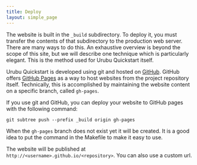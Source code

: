 ```yaml
---
title: Deploy 
layout: simple_page 
---
```


The website is built in the `_build` subdirectory.  To deploy it, you must
transfer the contents of that subdirectory to the production web server.  There
are many ways to do this.  An exhaustive overview is beyond the scope of this
site, but we will describe one technique which is particularly elegant. This is
the method used for Urubu Quickstart itself.
 
Urubu Quickstart is developed using git and hosted on [GitHub][1].  GitHub
offers [GitHub Pages][2] as a way to host websites from the project repository
itself.  Technically, this is accomplished by maintaining the website content
on a specific branch, called `gh-pages`.

[1]: https://github.com/jandecaluwe/urubu-quickstart
[2]: http://pages.github.com/

If you use git and GitHub, you can deploy your website to GitHub
pages with the following command:

```
git subtree push --prefix _build origin gh-pages    
```

When the `gh-pages` branch does not exist yet it will be created.
It is a good idea to put the command in the Makefile to make it
easy to use. 

The website will be published at `http://<username>.github.io/<repository>`.
You can also use a custom url. 

